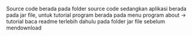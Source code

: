 Source code berada pada folder source code
sedangkan aplikasi berada pada jar file, untuk tutorial program berada pada menu program about -> tutorial
baca readme terlebih dahulu pada folder jar file sebelum mendownload
